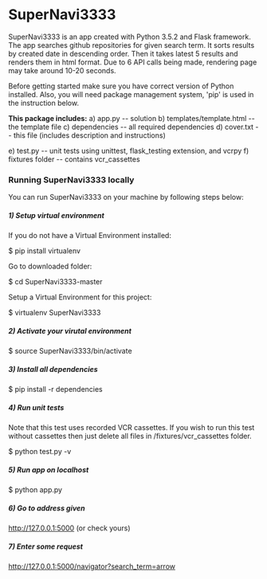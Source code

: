 # SuperNavi3333

SuperNavi3333 is an app created with Python 3.5.2 and Flask framework.
The app searches github repositories for given search term.
It sorts results by created date in descending order.
Then it takes latest 5 results and renders them in html format.
Due to 6 API calls being made, rendering page may take around 10-20 seconds.

Before getting started make sure you have correct version of Python installed.
Also, you will need package management system, 'pip' is used in the instruction below.

**This package includes:**
a) app.py -- solution
b) templates/template.html -- the template file
c) dependencies -- all required dependencies
d) cover.txt -- this file (includes description and instructions)

e) test.py -- unit tests using unittest, flask_testing extension, and vcrpy
f) fixtures folder -- contains vcr_cassettes

### Running SuperNavi3333 locally

You can run SuperNavi3333 on your machine by following steps below:

##### 1) Setup virtual environment

If you do not have a Virtual Environment installed:

  $ pip install virtualenv

Go to downloaded folder:

  $ cd SuperNavi3333-master

Setup a Virtual Environment for this project:

  $ virtualenv SuperNavi3333

##### 2) Activate your virutal environment

  $ source SuperNavi3333/bin/activate

##### 3) Install all dependencies

  $ pip install -r dependencies

##### 4) Run unit tests
Note that this test uses recorded VCR cassettes.
If you wish to run this test without cassettes then just delete all files in /fixtures/vcr_cassettes folder.

  $ python test.py -v

##### 5) Run app on localhost

  $ python app.py

##### 6) Go to address given

  http://127.0.0.1:5000 (or check yours)

##### 7) Enter some request

  http://127.0.0.1:5000/navigator?search_term=arrow
